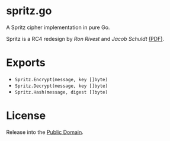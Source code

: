 # spritz.go
A Spritz cipher implementation in pure Go.

Spritz is a RC4 redesign by *Ron Rivest* and *Jacob Schuldt*
[(PDF)](doc/RS14.pdf).

# Exports

* `Spritz.Encrypt(message, key []byte)`
* `Spritz.Decrypt(message, key []byte)`
* `Spritz.Hash(message, digest []byte)`

# License
Release into the [Public Domain](LICENSE.txt).